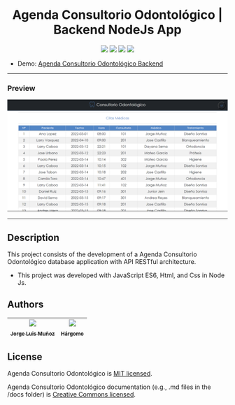 <h1 align="center">Agenda Consultorio Odontológico | Backend NodeJs App </h1>

<p align="center">
  <img src="https://img.shields.io/badge/JavaScript-f1e05a">
  <img src="https://img.shields.io/badge/Html-e34c26">
  <img src="https://img.shields.io/badge/Css-563d7c">
  <img src="https://img.shields.io/badge/status-close-ff3333">
</p>

* Demo: [Agenda Consultorio Odontológico Backend](https://jorgelmunozp.github.io/consultorio-odontologico-backend-node/)

***

### Preview
![Preview](/docs/preview.png)

***

## Description

This project consists of the development of a Agenda Consultorio Odontológico  database application with API RESTful architecture.

* This project was developed with JavaScript ES6, Html, and Css in Node Js.

## Authors

| [<img src="https://avatars.githubusercontent.com/u/101136356?s=400&v=4" width=115><br><sub>Jorge Luis Muñoz</sub>](https://github.com/jorgelmunozp) | [<img src="https://avatars.githubusercontent.com/u/109540980?v=4" width=115><br><sub>Hárgomo</sub>](https://github.com/hargomo) |
| :---: | :---: |

## License

Agenda Consultorio Odontológico is [MIT licensed](/docs/LICENSE.txt).

Agenda Consultorio Odontológico documentation (e.g., .md files in the /docs folder) is [Creative Commons licensed](/docs/LICENSE-docs.txt).
